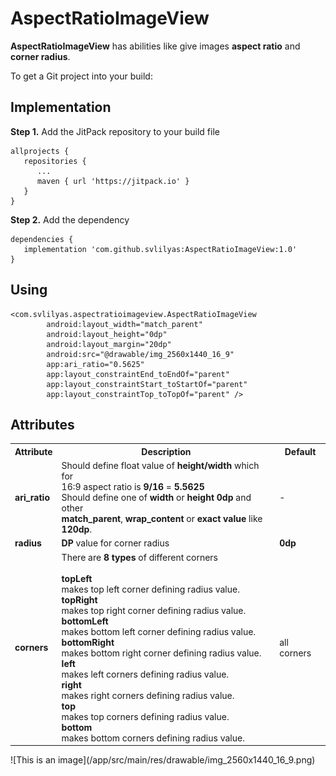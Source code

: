 # AspectRatioImageView
**AspectRatioImageView** has abilities like give images **aspect ratio** and **corner radius**.

To get a Git project into your build:

## Implementation 
**Step 1.** Add the JitPack repository to your build file

```
allprojects {
   repositories {
      ...
      maven { url 'https://jitpack.io' }
   }
}
```
**Step 2.** Add the dependency

```
dependencies {
   implementation 'com.github.svlilyas:AspectRatioImageView:1.0'
}
```
## Using

```
<com.svlilyas.aspectratioimageview.AspectRatioImageView
        android:layout_width="match_parent"
        android:layout_height="0dp"
        android:layout_margin="20dp"
        android:src="@drawable/img_2560x1440_16_9"
        app:ari_ratio="0.5625"
        app:layout_constraintEnd_toEndOf="parent"
        app:layout_constraintStart_toStartOf="parent"
        app:layout_constraintTop_toTopOf="parent" />
```

## Attributes

<table>
    <tr>
        <th>Attribute</th>
        <th>Description</th>
        <th>Default</th>
    </tr>
    <tr>
        <td><b>ari_ratio</b></td>
        <td>Should define float value of <b>height/width</b> which for<br/> 16:9 aspect ratio is <b>9/16</b> = <b>5.5625</b><br/>
        Should define one of <b>width</b> or <b>height</b> <b>0dp</b> and other<br/> <b>match_parent</b>, <b>wrap_content</b> or <b>exact value</b> like <b>120dp</b>.
       </td>
        <td>-</td>
    </tr>
   <tr>
        <td><b>radius</b></td>
        <td><b>DP</b> value for corner radius</td>
        <td><b>0dp</b></td>
    </tr>
    <tr>
        <td><b>corners</b></td>
        <td>There are <b>8 types</b> of different corners<br><br>
            <b>topLeft</b><br>
             makes top left corner defining radius value.<br>
            <b>topRight</b><br>
             makes top right corner defining radius value.<br>
           <b>bottomLeft</b><br>
             makes bottom left corner defining radius value.<br>
           <b>bottomRight</b><br>
             makes bottom right corner defining radius value.<br>
           <b>left</b><br>
             makes left corners defining radius value.<br>
           <b>right</b><br>
             makes right corners defining radius value.<br>
           <b>top</b><br>
             makes top corners defining radius value.<br>
           <b>bottom</b><br>
             makes bottom corners defining radius value.<br>
        </td>
        <td>all corners</td>
    </tr>
</table>
![This is an image](/app/src/main/res/drawable/img_2560x1440_16_9.png)
